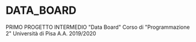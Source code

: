 # DATA_BOARD
PRIMO PROGETTO INTERMEDIO "Data Board"
Corso di "Programmazione 2"
Università di Pisa
A.A. 2019/2020
